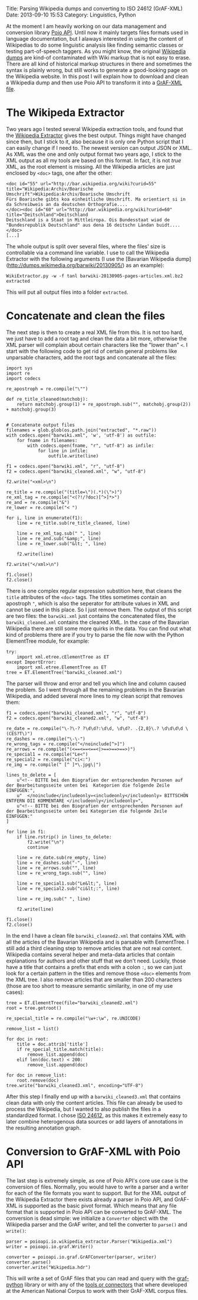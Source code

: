 Title: Parsing Wikipedia dumps and converting to ISO 24612 (GrAF-XML)
Date: 2013-09-10 15:53
Category: Linguistics, Python

At the moment I am heavily working on our data management and conversion library
[Poio API](http://media.cidles.eu/poio/poio-api/). Until now it mainly targets
files formats used in language documentation, but I alaways interested in using
the content of Wikipedias to do some linguistic analysis like finding semantic
classes or testing part-of-speech taggers. As you might know, the original
[Wikipedia dumps](http://dumps.wikimedia.org/) are kind-of contaminated with
Wiki markup that is not easy to erase. There are all kind of historical markup
structures in there and sometimes the syntax is plainly wrong, but still works
to generate a good-looking page on the Wikipedia website. In this post I will
explain how to download and clean a Wikipedia dump and then use Poio API to
transform it into a [GrAF-XML file](http://www.balisage.net/Proceedings/vol10/html/Bouda01/BalisageVol10-Bouda01.html).

# The Wikipeda Extractor

Two years ago I tested several Wikipedia extraction tools, and found that the
[Wikipedia Extractor](http://medialab.di.unipi.it/wiki/Wikipedia_Extractor)
gives the best output. Things might have changed since then, but I stick to it,
also because it is only one Python script that I can easily change if I need
to. The newest version can output JSON or XML. As XML was the one and only
output format two years ago, I stick to the XML output as all my tools are based
on this format. In fact, it is not *true* XML, as the root element is missing.
All the Wikipedia articles are just enclosed by `<doc>` tags, one after the
other:

    <doc id="55" url="http://bar.wikipedia.org/wiki?curid=55" title="Wikipedia:Archiv/Boarische Umschrift">Wikipedia:Archiv/Boarische Umschrift
    Fürs Boarische gibts koa einheitliche Umschrift. Ma orientiert si in da Schreibweis an da deutschen Orthografie....
    </doc><doc id="60" url="http://bar.wikipedia.org/wiki?curid=60" title="Deitschland">Deitschland
    Deitschland is a Staat in Mittleiropa. Ois Bundesstaat wiad de "Bundesrepublik Deutschland" aus dena 16 deitschn Ländan buidt....
    </doc>
    [...]

The whole output is split over several files, where the files' size is
controllable via a command line variable. I use to call the Wikipedia Extractor
with the following arguments (I use the [Bavarian Wikipedia dump]
(http://dumps.wikimedia.org/barwiki/20130905/) as an example):

    WikiExtractor.py -w -f tanl barwiki-20130905-pages-articles.xml.bz2 extracted

This will put all output files into a folder `extracted`.

# Concatenate and clean the files

The next step is then to create a real XML file from this. It is not too hard,
we just have to add a root tag and clean the data a bit more, otherwise the XML
parser will complain about certain characters like the "lower than" `<`. I
start with the following code to get rid of certain general problems like
unparsable characters, add the root tags and concatenate all the files:

    import sys
    import re
    import codecs

    re_apostroph = re.compile("\"")

    def re_title_cleaned(matchobj):
        return matchobj.group(1) + re_apostroph.sub("", matchobj.group(2)) + matchobj.group(3)


    # Concatenate output files
    filenames = glob.glob(os.path.join("extracted", "*.raw"))
    with codecs.open("barwiki.xml", 'w', 'utf-8') as outfile:
        for fname in filenames:
            with codecs.open(fname, "r", "utf-8") as infile:
                for line in infile:
                    outfile.write(line)

    f1 = codecs.open("barwiki.xml", "r", "utf-8")
    f2 = codecs.open("barwiki_cleaned.xml", "w", "utf-8")

    f2.write("<xml>\n")

    re_title = re.compile("(title=\")(.*)(\">)")
    re_xml_tag = re.compile("<(?!/?doc)[^>]*>")
    re_and = re.compile("&")
    re_lower = re.compile("< ")

    for i, line in enumerate(f1):
        line = re_title.sub(re_title_cleaned, line)

        line = re_xml_tag.sub(" ", line)
        line = re_and.sub("&amp;", line)
        line = re_lower.sub("&lt; ", line)

        f2.write(line)

    f2.write("</xml>\n")

    f1.close()
    f2.close()

There is one complex regular expression substition here, that cleans the `title`
attributes of the `<doc>` tags. The titles sometimes contain an apostroph `"`,
which is also the seperator for attribute values in XML and cannot be used in
this place. So I just remove them. The output of this script are two files: the
`barwiki.xml` just contains the concatenated files, the `barwiki_cleaned.xml`
contains the cleaned XML. In the case of the Bavarian Wikipedia there are still
some more quirks in the data. You can find out what kind of problems there are
if you try to parse the file now with the Python ElementTree module, for
example:

    try:
        import xml.etree.cElementTree as ET
    except ImportError:
        import xml.etree.ElementTree as ET
    tree = ET.ElementTree("barwiki_cleaned.xml")

The parser will throw and error and tell you which line and column caused the
problem. So I went through all the remaining problems in the Bavarian Wikipedia,
and added several more lines to my clean script that removes them:

    f1 = codecs.open("barwiki_cleaned.xml", "r", "utf-8")
    f2 = codecs.open("barwiki_cleaned2.xml", "w", "utf-8")

    re_date = re.compile("\-?\-? ?\d\d?:\d\d, \d\d?. .{2,8}\.? \d\d\d\d \(CES?T\)")
    re_dashes = re.compile("\-\-")
    re_wrong_tags = re.compile("</noinclude[^>]")
    re_arrows = re.compile("(<==<==<==<|>==>==>==>)")
    re_special1 = re.compile("Le<")
    re_special2 = re.compile("ci<:")
    re_img = re.compile(" [^ ]*\.jpg\|")

    lines_to_delete = [
        u"<!-- BITTE bei den Biografien der entsprechenden Personen auf der Bearbeitungsseite unten bei  Kategorien die folgende Zeile EINFÜGEN:",
        u"  </noinclude</includeonly»<includeonly</includeonly» BITTSCHÖN ENTFERN DII KOMMENTARE </includeonly</includeonly»",
        u"<!-- BITTE bei den Biografien der entsprechenden Personen auf der Bearbeitungsseite unten bei Kategorien die folgende Zeile EINFÜGEN:"
    ]

    for line in f1:
        if line.rstrip() in lines_to_delete:
            f2.write("\n")
            continue

        line = re_date.sub(re_empty, line)
        line = re_dashes.sub("-", line)
        line = re_arrows.sub("", line)
        line = re_wrong_tags.sub("", line)

        line = re_special1.sub("Le&lt;", line)
        line = re_special2.sub("ci&lt;:", line)

        line = re_img.sub(" ", line)

        f2.write(line)

    f1.close()
    f2.close()

In the end I have a clean file `barwiki_cleaned2.xml` that contains XML with
all the articles of the Bavarian Wikipedia and is parsable with EementTree.
I still add a third cleaning step to remove articles that are not real content.
Wikipedia contains several helper and meta-data articles that contain
explanations for authors and other stuff that we don't need. Luckily, those have
a title that contains a prefix that ends with a colon `:`, so we can just look
for a certain pattern in the titles and remove those `<doc>` elements from the
XML tree. I also remove articles that are smaller than 200
characters (those are too short to measure semantic similarity, in one of my
use cases):

    tree = ET.ElementTree(file="barwiki_cleaned2.xml")
    root = tree.getroot()

    re_special_title = re.compile("\w+:\w", re.UNICODE)

    remove_list = list()

    for doc in root:
        title = doc.attrib['title']
        if re_special_title.match(title):
            remove_list.append(doc)
        elif len(doc.text) < 200:
            remove_list.append(doc)

    for doc in remove_list:
        root.remove(doc)
    tree.write("barwiki_cleaned3.xml", encoding="UTF-8")

After this step I finally end up with a `barwiki_cleaned3.xml` that contains
clean data with only the content articles. This file can already be used to
process the Wikipedia, but I wanted to also publish the files in a standardized
format. I chose [ISO 24612](http://www.iso.org/iso/catalogue_detail.htm?csnumber=37326),
as this makes it extremely easy to later combine heterogenous data sources or
add layers of annotations in the resulting annotation graph.

# Conversion to GrAF-XML with Poio API

The last step is extremely simple, as one of Poio API's core use case is the
conversion of files. Normally, you would have to write a parser and a writer
for each of the file formats you want to support. But for the XML output of
the Wikipedia Extractor there exists already a parser in Poio API, and GrAF-XML
is supported as the basic pivot format. Which means that any file format that
is supported in Poio API can be converted to GrAF-XML. The conversion is
dead simple: we initialize a `Converter` object with the Wikipedia parser
and the GrAF writer, and tell the converter to `parse()` and `write()`:

    parser = poioapi.io.wikipedia_extractor.Parser("Wikipedia.xml")
    writer = poioapi.io.graf.Writer()

    converter = poioapi.io.graf.GrAFConverter(parser, writer)
    converter.parse()
    converter.write("Wikipedia.hdr")

This will write a set of GrAF files that you can read and query with the
[graf-python](http://media.cidles.eu/poio/graf-python/) library or
with any of the [tools or connectors](http://www.anc.org/software/) that where
developed at the American National Corpus to work with their GrAF-XML corpus
files.
